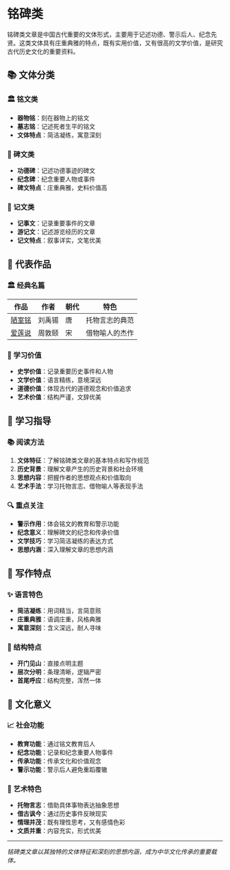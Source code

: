 <!--
 * @Author: ylmzfun ylmzfun@163.com
 * @Date: 2025-10-06 22:37:52
 * @LastEditors: ylmzfun ylmzfun@163.com
 * @LastEditTime: 2025-10-06 22:37:54
 * @FilePath: /poetry/docs/铭碑/README.md
 * @Description: 这是默认设置,请设置`customMade`, 打开koroFileHeader查看配置 进行设置: https://github.com/OBKoro1/koro1FileHeader/wiki/%E9%85%8D%E7%BD%AE
-->
# 铭碑类

铭碑类文章是中国古代重要的文体形式，主要用于记述功德、警示后人、纪念先贤。这类文体具有庄重典雅的特点，既有实用价值，又有很高的文学价值，是研究古代历史文化的重要资料。

## 📚 文体分类

### 🏛️ 铭文类
- **器物铭**：刻在器物上的铭文
- **墓志铭**：记述死者生平的铭文
- **文体特点**：简洁凝练，寓意深刻

### 🗿 碑文类  
- **功德碑**：记述功德事迹的碑文
- **纪念碑**：纪念重要人物或事件
- **碑文特点**：庄重典雅，史料价值高

### 📜 记文类
- **记事文**：记录重要事件的文章
- **游记文**：记述游览经历的文章
- **记文特点**：叙事详实，文笔优美

## 🌟 代表作品

### 🏛️ 经典名篇
| 作品 | 作者 | 朝代 | 特色 |
|------|------|------|------|
| [陋室铭](./陋室铭.md) | 刘禹锡 | 唐 | 托物言志的典范 |
| [爱莲说](./爱莲说.md) | 周敦颐 | 宋 | 借物喻人的杰作 |

### 📖 学习价值
- **史学价值**：记录重要历史事件和人物
- **文学价值**：语言精练，意境深远
- **道德价值**：体现古代的道德观念和价值追求
- **艺术价值**：结构严谨，文辞优美

## 🎯 学习指导

### 📚 阅读方法
1. **文体特征**：了解铭碑类文章的基本特点和写作规范
2. **历史背景**：理解文章产生的历史背景和社会环境
3. **思想内容**：把握作者的思想观点和价值取向
4. **艺术手法**：学习托物言志、借物喻人等表现手法

### 🔍 重点关注
- **警示作用**：体会铭文的教育和警示功能
- **纪念意义**：理解碑文的纪念和传承价值
- **文学技巧**：学习简洁凝练的表达方式
- **思想内涵**：深入理解文章的思想内涵

## 📝 写作特点

### ✨ 语言特色
- **简洁凝练**：用词精当，言简意赅
- **庄重典雅**：语调庄重，风格典雅
- **寓意深刻**：含义深远，耐人寻味

### 🎨 结构特点
- **开门见山**：直接点明主题
- **层次分明**：条理清晰，逻辑严密
- **首尾呼应**：结构完整，浑然一体

## 🌊 文化意义

### 📈 社会功能
- **教育功能**：通过铭文教育后人
- **纪念功能**：记录和纪念重要人物事件
- **传承功能**：传承文化和价值观念
- **警示功能**：警示后人避免重蹈覆辙

### 🎨 艺术特色
- **托物言志**：借助具体事物表达抽象思想
- **借古讽今**：通过历史事件反映现实
- **情理并茂**：既有理性思考，又有感情色彩
- **文质并重**：内容充实，形式优美

---

*铭碑类文章以其独特的文体特征和深刻的思想内涵，成为中华文化传承的重要载体。*